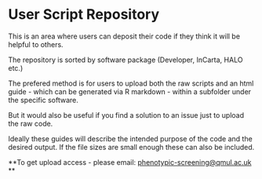 # User Script Repository

This is an area where users can deposit their code if they think it will be helpful to others.

The repository is sorted by software package (Developer, InCarta, HALO etc.)

The prefered method is for users to upload both the raw scripts and an html guide - which can be generated via R markdown - within a subfolder under the specific software. 

But it would also be useful if you find a solution to an issue just to upload the raw code.

Ideally these guides will describe the intended purpose of the code and the desired output. If the file sizes are small enough these can also be included. 

**To get upload access - please email: phenotypic-screening@qmul.ac.uk **
